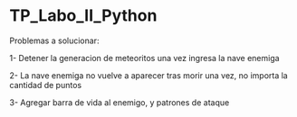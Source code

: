 # TP_Labo_II_Python
Problemas a solucionar:

1- Detener la generacion de meteoritos una vez ingresa la nave enemiga

2- La nave enemiga no vuelve a aparecer tras morir una vez, no importa la cantidad de puntos

3- Agregar barra de vida al enemigo, y patrones de ataque 
